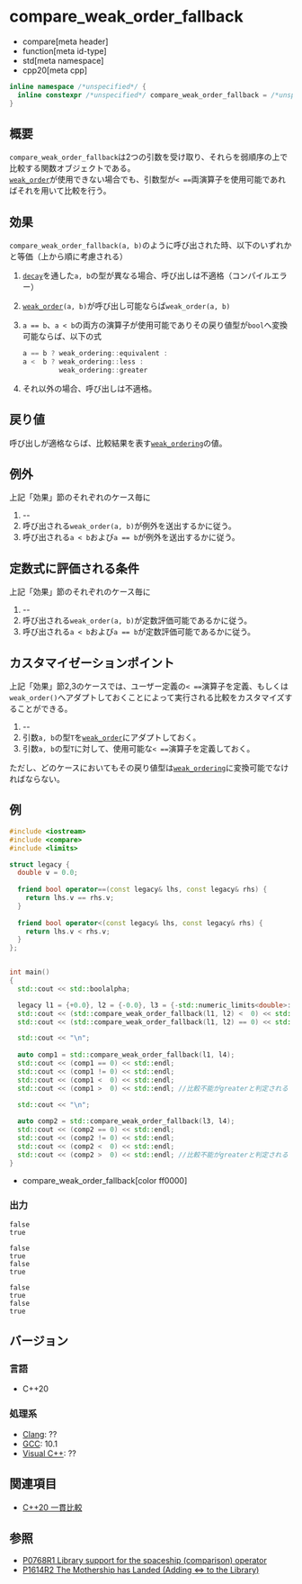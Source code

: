 # compare_weak_order_fallback

* compare[meta header]
* function[meta id-type]
* std[meta namespace]
* cpp20[meta cpp]

```cpp
inline namespace /*unspecified*/ {
  inline constexpr /*unspecified*/ compare_weak_order_fallback = /*unspecified*/;
}
```

## 概要

`compare_weak_order_fallback`は2つの引数を受け取り、それらを弱順序の上で比較する関数オブジェクトである。  
[`weak_order`](weak_order.md)が使用できない場合でも、引数型が`< ==`両演算子を使用可能であればそれを用いて比較を行う。


## 効果

`compare_weak_order_fallback(a, b)`のように呼び出された時、以下のいずれかと等価（上から順に考慮される）

1. [`decay`](/reference/type_traits/decay.md)を通した`a, b`の型が異なる場合、呼び出しは不適格（コンパイルエラー）

2. [`weak_order`](weak_order.md)`(a, b)`が呼び出し可能ならば`weak_order(a, b)`

3. `a == b`、`a < b`の両方の演算子が使用可能でありその戻り値型が`bool`へ変換可能ならば、以下の式
   ```cpp
   a == b ? weak_ordering::equivalent :
   a <  b ? weak_ordering::less :
            weak_ordering::greater
   ```

4. それ以外の場合、呼び出しは不適格。

## 戻り値

呼び出しが適格ならば、比較結果を表す[`weak_ordering`](weak_ordering.md)の値。


## 例外

上記「効果」節のそれぞれのケース毎に

1. --
2. 呼び出される`weak_order(a, b)`が例外を送出するかに従う。
3. 呼び出される`a < b`および`a == b`が例外を送出するかに従う。

## 定数式に評価される条件

上記「効果」節のそれぞれのケース毎に

1. --
2. 呼び出される`weak_order(a, b)`が定数評価可能であるかに従う。
3. 呼び出される`a < b`および`a == b`が定数評価可能であるかに従う。

## カスタマイゼーションポイント

上記「効果」節2,3のケースでは、ユーザー定義の`< ==`演算子を定義、もしくは`weak_order()`へアダプトしておくことによって実行される比較をカスタマイズすることができる。

1. --
2. 引数`a, b`の型`T`を[`weak_order`](weak_order.md)にアダプトしておく。
3. 引数`a, b`の型`T`に対して、使用可能な`< ==`演算子を定義しておく。

ただし、どのケースにおいてもその戻り値型は[`weak_ordering`](weak_ordering.md)に変換可能でなければならない。


## 例
```cpp example
#include <iostream>
#include <compare>
#include <limits>

struct legacy {
  double v = 0.0;
  
  friend bool operator==(const legacy& lhs, const legacy& rhs) {
    return lhs.v == rhs.v;
  }
  
  friend bool operator<(const legacy& lhs, const legacy& rhs) {
    return lhs.v < rhs.v;
  }
};


int main()
{
  std::cout << std::boolalpha;

  legacy l1 = {+0.0}, l2 = {-0.0}, l3 = {-std::numeric_limits<double>::quiet_NaN()}, l4 = {std::numeric_limits<double>::quiet_NaN()};;
  std::cout << (std::compare_weak_order_fallback(l1, l2) <  0) << std::endl;
  std::cout << (std::compare_weak_order_fallback(l1, l2) == 0) << std::endl;

  std::cout << "\n";
  
  auto comp1 = std::compare_weak_order_fallback(l1, l4);
  std::cout << (comp1 == 0) << std::endl;
  std::cout << (comp1 != 0) << std::endl;
  std::cout << (comp1 <  0) << std::endl;
  std::cout << (comp1 >  0) << std::endl; //比較不能がgreaterと判定される

  std::cout << "\n";
 
  auto comp2 = std::compare_weak_order_fallback(l3, l4);
  std::cout << (comp2 == 0) << std::endl;
  std::cout << (comp2 != 0) << std::endl;
  std::cout << (comp2 <  0) << std::endl;
  std::cout << (comp2 >  0) << std::endl; //比較不能がgreaterと判定される
}
```
* compare_weak_order_fallback[color ff0000]

### 出力
```
false
true

false
true
false
true

false
true
false
true
```

## バージョン
### 言語
- C++20

### 処理系
- [Clang](/implementation.md#clang): ??
- [GCC](/implementation.md#gcc): 10.1
- [Visual C++](/implementation.md#visual_cpp): ??

## 関連項目

- [C++20 一貫比較](/lang/cpp20/consistent_comparison.md)


## 参照

- [P0768R1 Library support for the spaceship (comparison) operator](http://wg21.link/p0768)
- [P1614R2 The Mothership has Landed (Adding <=> to the Library)](http://wg21.link/p1614)
